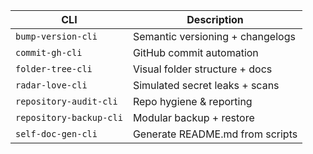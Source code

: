 | CLI | Description |
|-----|-------------|
| `bump-version-cli` | Semantic versioning + changelogs |
| `commit-gh-cli` | GitHub commit automation |
| `folder-tree-cli` | Visual folder structure + docs |
| `radar-love-cli` | Simulated secret leaks + scans |
| `repository-audit-cli` | Repo hygiene & reporting |
| `repository-backup-cli` | Modular backup + restore |
| `self-doc-gen-cli` | Generate README.md from scripts |
